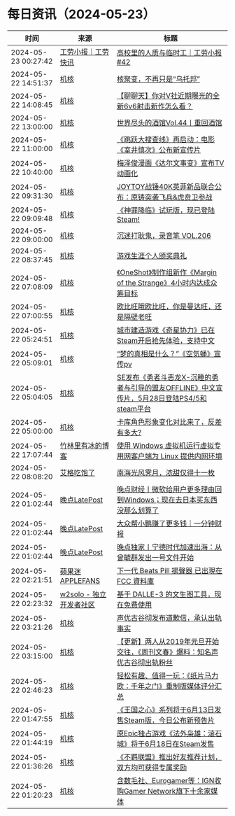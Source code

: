 ﻿# 每日资讯（2024-05-23）

|时间|来源|标题|
|---|---|---|
|2024-05-23 00:27:42|[工劳小报｜工劳快讯](https://newsletter.laborinfocn.com/rss)|[高校里的人质与临时工｜工劳小报 #42](https://feed.laborinfocn6.com/issue42/)|
|2024-05-22 14:51:37|[机核](https://www.gcores.com/rss)|[核聚变，不再只是“乌托邦”](https://www.gcores.com/articles/182292)|
|2024-05-22 14:08:45|[机核](https://www.gcores.com/rss)|[【聊聊天】你对V社近期曝光的全新6v6射击新作怎么看？](https://www.gcores.com/articles/182285)|
|2024-05-22 13:00:00|[机核](https://www.gcores.com/rss)|[世界尽头的酒馆Vol.44丨重回酒馆](https://www.gcores.com/radios/182281)|
|2024-05-22 11:00:00|[机核](https://www.gcores.com/rss)|[《跳跃大搜查线》再启动：电影《室井慎次》公布新宣传片](https://www.gcores.com/articles/182277)|
|2024-05-22 10:40:00|[机核](https://www.gcores.com/rss)|[梅泽俊漫画《达尔文事变》宣布TV动画化](https://www.gcores.com/articles/182279)|
|2024-05-22 09:31:30|[机核](https://www.gcores.com/rss)|[JOYTOY战锤40K英菲新品联合公布：原铸突袭飞兵&虎贲卫参战](https://www.gcores.com/articles/182256)|
|2024-05-22 09:09:48|[机核](https://www.gcores.com/rss)|[《神罪降临》试玩版，现已登陆Steam!](https://www.gcores.com/articles/182267)|
|2024-05-22 09:00:00|[机核](https://www.gcores.com/rss)|[沉迷打耿鬼，录音笔 VOL.206](https://www.gcores.com/radios/182254)|
|2024-05-22 08:37:45|[机核](https://www.gcores.com/rss)|[游戏生涯个人颁奖典礼](https://www.gcores.com/articles/182236)|
|2024-05-22 07:08:09|[机核](https://www.gcores.com/rss)|[《OneShot》制作组新作《Margin of the Strange》4小时内达成众筹目标](https://www.gcores.com/articles/182259)|
|2024-05-22 07:00:55|[机核](https://www.gcores.com/rss)|[欧比旺哦欧比旺，你是曼达旺，还是隔壁老旺](https://www.gcores.com/articles/182257)|
|2024-05-22 05:24:51|[机核](https://www.gcores.com/rss)|[城市建造游戏《奇星协力》已在Steam开启抢先体验，支持中文](https://www.gcores.com/articles/182251)|
|2024-05-22 05:09:01|[机核](https://www.gcores.com/rss)|[“梦的真相是什么？”《空気蛹》宣传pv](https://www.gcores.com/videos/182249)|
|2024-05-22 05:04:05|[机核](https://www.gcores.com/rss)|[SE发布《勇者斗恶龙X-沉睡的勇者与引导的盟友OFFLINE》中文宣传片，5月28日登陆PS4/5和steam平台](https://www.gcores.com/articles/182250)|
|2024-05-22 05:00:00|[机核](https://www.gcores.com/rss)|[卡库角色形象变化对比来了，反差有多大?](https://www.gcores.com/videos/182204)|
|2024-05-22 17:07:44|[竹林里有冰的博客](https://zhul.in/rss.xml)|[使用 Windows 虚拟机运行虚拟专用网客户端为 Linux 提供内网环境](https://zhul.in/2024/05/23/setup-network-environment-for-non-linux-vpn-client-with-virtual-machine/)|
|2024-05-22 08:08:20|[艾格吃饱了](https://feedpress.me/wx-aigechibaole)|[南海光风霁月，浓甜仅得十一枚](http://mp.weixin.qq.com/s?__biz=MjM5NTYxODQyMA%3D%3D&mid=2653453260&idx=1&sn=98ebb0cd72501fdb97a1a932e2f7c006)|
|2024-05-22 01:02:44|[晚点LatePost](https://feedpress.me/wx-postlate)|[​晚点财经丨微软给用户更多理由回到Windows；现在去日本买东西没那么划算了](http://mp.weixin.qq.com/s?__biz=MzU3Mjk1OTQ0Ng%3D%3D&mid=2247516328&idx=3&sn=8e9a109038c4b51e002f4360da44ac0b)|
|2024-05-22 01:02:44|[晚点LatePost](https://feedpress.me/wx-postlate)|[大众帮小鹏赚了更多钱｜一分钟财报](http://mp.weixin.qq.com/s?__biz=MzU3Mjk1OTQ0Ng%3D%3D&mid=2247516328&idx=2&sn=3e22459622c73f443ff83000f8cf7853)|
|2024-05-22 01:02:44|[晚点LatePost](https://feedpress.me/wx-postlate)|[晚点独家丨宁德时代加速出海：从曾毓群发出一号文件开始](http://mp.weixin.qq.com/s?__biz=MzU3Mjk1OTQ0Ng%3D%3D&mid=2247516328&idx=1&sn=c32374c039b08b57bd68ea9f920b09c9)|
|2024-05-22 02:21:51|[蘋果迷 APPLEFANS](https://applefans.today/feed/)|[下一代 Beats Pill 揚聲器 已出現在 FCC 資料庫](https://applefans.today/2024-05-beats-pill-show-fcc-database/)|
|2024-05-22 02:23:32|[w2solo - 独立开发者社区](https://w2solo.com/topics/feed)|[基于 DALLE-3 的文生图工具，现在免费使用](https://w2solo.com/topics/4638)|
|2024-05-22 03:21:26|[机核](https://www.gcores.com/rss)|[声优古谷彻发布道歉信，承认出轨事实](https://www.gcores.com/articles/182247)|
|2024-05-22 03:15:00|[机核](https://www.gcores.com/rss)|[【更新】两人从2019年元旦开始交往，《周刊文春》爆料：知名声优古谷彻出轨粉丝](https://www.gcores.com/articles/182235)|
|2024-05-22 02:46:23|[机核](https://www.gcores.com/rss)|[轻松有趣、值得一玩：《纸片马力欧：千年之门》重制版媒体评分汇总](https://www.gcores.com/articles/182245)|
|2024-05-22 01:47:55|[机核](https://www.gcores.com/rss)|[《王国之心》系列将于6月13日发售Steam版，今日公布新预告片](https://www.gcores.com/articles/182241)|
|2024-05-22 01:44:19|[机核](https://www.gcores.com/rss)|[原Epic独占游戏《法外枭雄：滚石城》将于6月18日在Steam发售](https://www.gcores.com/articles/182243)|
|2024-05-22 01:36:26|[机核](https://www.gcores.com/rss)|[《不羁联盟》推出好友推荐计划，双方均可获得专属奖励](https://www.gcores.com/articles/182239)|
|2024-05-22 01:20:23|[机核](https://www.gcores.com/rss)|[含数毛社、Eurogamer等：IGN收购Gamer Network旗下十余家媒体](https://www.gcores.com/articles/182237)|
